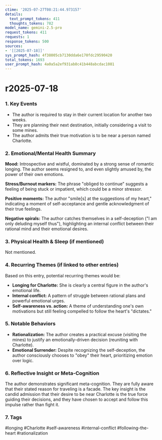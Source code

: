 ```yaml
---
ctime: '2025-07-27T08:21:44.973157'
details:
  text_prompt_tokens: 411
  thoughts_tokens: 782
model_name: gemini-2.5-pro
request_tokens: 411
requests: 1
response_tokens: 500
sources:
- '[[2025-07-18]]'
sys_prompt_hash: 4f38005cb7130dda6e170fdc29590420
total_tokens: 1693
user_prompt_hash: 4a0a5a2ef931ab8c41b448abcdac1081
---
```

# r2025-07-18

### 1. Key Events
- The author is required to stay in their current location for another two weeks.
- They are planning their next destination, initially considering a visit to some mines.
- The author admits their true motivation is to be near a person named Charlotte.

### 2. Emotional/Mental Health Summary
**Mood:** Introspective and wistful, dominated by a strong sense of romantic longing. The author seems resigned to, and even slightly amused by, the power of their own emotions.

**Stress/Burnout markers:** The phrase "obliged to continue" suggests a feeling of being stuck or impatient, which could be a minor stressor.

**Positive moments:** The author "smile[s] at the suggestions of my heart," indicating a moment of self-acceptance and gentle acknowledgment of their true feelings.

**Negative spirals:** The author catches themselves in a self-deception ("I am only deluding myself thus"), highlighting an internal conflict between their rational mind and their emotional desires.

### 3. Physical Health & Sleep (if mentioned)
Not mentioned.

### 4. Recurring Themes (if linked to other entries)
Based on this entry, potential recurring themes would be:
- **Longing for Charlotte:** She is clearly a central figure in the author's emotional life.
- **Internal conflict:** A pattern of struggle between rational plans and powerful emotional urges.
- **Self-awareness vs. action:** A theme of understanding one's own motivations but still feeling compelled to follow the heart's "dictates."

### 5. Notable Behaviors
- **Rationalization:** The author creates a practical excuse (visiting the mines) to justify an emotionally-driven decision (reuniting with Charlotte).
- **Emotional Surrender:** Despite recognizing the self-deception, the author consciously chooses to "obey" their heart, prioritizing emotion over logic.

### 6. Reflective Insight or Meta-Cognition
The author demonstrates significant meta-cognition. They are fully aware that their stated reason for traveling is a facade. The key insight is the candid admission that their desire to be near Charlotte is the true force guiding their decisions, and they have chosen to accept and follow this impulse rather than fight it.

### 7. Tags
#longing #Charlotte #self-awareness #internal-conflict #following-the-heart #rationalization
